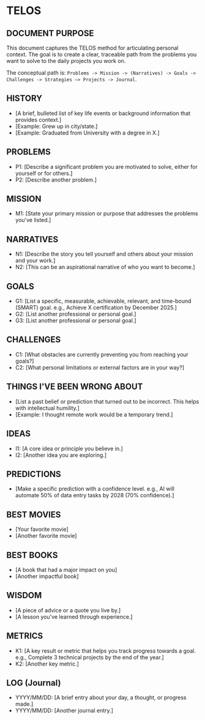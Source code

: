 
# TELOS

## DOCUMENT PURPOSE

This document captures the TELOS method for articulating personal context. The goal is to create a clear, traceable path from the problems you want to solve to the daily projects you work on.

The conceptual path is: `Problems -> Mission -> (Narratives) -> Goals -> Challenges -> Strategies —> Projects -> Journal`.

## HISTORY

- [A brief, bulleted list of key life events or background information that provides context.]
- [Example: Grew up in city/state.]
- [Example: Graduated from University with a degree in X.]

## PROBLEMS

- P1: [Describe a significant problem you are motivated to solve, either for yourself or for others.]
- P2: [Describe another problem.]

## MISSION

- M1: [State your primary mission or purpose that addresses the problems you've listed.]

## NARRATIVES

- N1: [Describe the story you tell yourself and others about your mission and your work.]
- N2: [This can be an aspirational narrative of who you want to become.]

## GOALS

- G1: [List a specific, measurable, achievable, relevant, and time-bound (SMART) goal. e.g., Achieve X certification by December 2025.]
- G2: [List another professional or personal goal.]
- G3: [List another professional or personal goal.]

## CHALLENGES

- C1: [What obstacles are currently preventing you from reaching your goals?]
- C2: [What personal limitations or external factors are in your way?]

## THINGS I'VE BEEN WRONG ABOUT

- [List a past belief or prediction that turned out to be incorrect. This helps with intellectual humility.]
- [Example: I thought remote work would be a temporary trend.]

## IDEAS

- I1: [A core idea or principle you believe in.]
- I2: [Another idea you are exploring.]

## PREDICTIONS

- [Make a specific prediction with a confidence level. e.g., AI will automate 50% of data entry tasks by 2028 (70% confidence).]

## BEST MOVIES

- [Your favorite movie]
- [Another favorite movie]

## BEST BOOKS

- [A book that had a major impact on you]
- [Another impactful book]

## WISDOM

- [A piece of advice or a quote you live by.]
- [A lesson you've learned through experience.]

## METRICS

- K1: [A key result or metric that helps you track progress towards a goal. e.g., Complete 3 technical projects by the end of the year.]
- K2: [Another key metric.]

## LOG (Journal)

- YYYY/MM/DD: [A brief entry about your day, a thought, or progress made.]
- YYYY/MM/DD: [Another journal entry.]